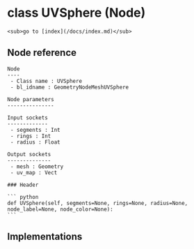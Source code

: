 # class UVSphere (Node)

    <sub>go to [index](/docs/index.md)</sub>
    
## Node reference

    Node
    ----
     - Class name : UVSphere
     - bl_idname : GeometryNodeMeshUVSphere
    
    Node parameters
    ---------------
    
    Input sockets
    -------------
     - segments : Int
     - rings : Int
     - radius : Float
    
    Output sockets
    --------------
     - mesh : Geometry
     - uv_map : Vect
    
    ### Header

    ``` python
    def UVSphere(self, segments=None, rings=None, radius=None, node_label=None, node_color=None):
    ```
    
## Implementations

    
    